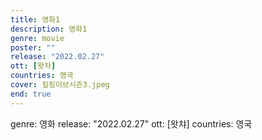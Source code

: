 ```yaml
---
title: 영화1
description: 영화1
genre: movie
poster: ""
release: "2022.02.27"
ott: [왓챠]
countries: 영국
cover: 킬링이브시즌3.jpeg
end: true
---
```


genre: 영화
release: "2022.02.27"
ott: [왓챠]
countries: 영국
